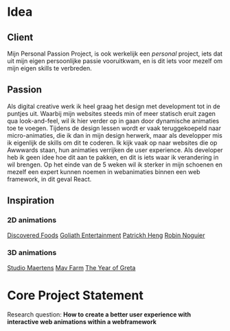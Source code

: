 # Idea
## Client
Mijn Personal Passion Project, is ook werkelijk een *personal* project, iets dat uit mijn eigen persoonlijke passie vooruitkwam, en is dit iets voor mezelf om mijn eigen skills te verbreden.

## Passion
Als digital creative werk ik heel graag het design met development tot in de puntjes uit. Waarbij mijn websites steeds min of meer statisch eruit zagen qua look-and-feel, wil ik hier verder op in gaan door dynamische animaties toe te voegen. Tijdens de design lessen wordt er vaak teruggekoepeld naar micro-animaties, die ik dan in mijn design herwerk, maar als developper mis ik eigenlijk de skills om dit te coderen. 
Ik kijk vaak op naar websites die op Awwwards staan, hun animaties verrijken de user experience. Als developer heb ik geen idee hoe dit aan te pakken, en dit is iets waar ik verandering in wil brengen. Op het einde van de 5 weken wil ik sterker in mijn schoenen en mezelf een expert kunnen noemen in webanimaties binnen een web framework, in dit geval React.

## Inspiration
### 2D animations
[Discovered Foods](https://www.discoveredfoods.com/)
[Goliath Entertainment](https://www.goliath-entertainment.com/)
[Patrickh Heng](https://patrickheng.com/)
[Robin Noguier](https://robin-noguier.com/project/iv-skaya/)

### 3D animations
[Studio Maertens](https://studiomaertens.com/)
[Mav Farm](https://mav.farm)
[The Year of Greta](https://theyearofgreta.com/)

# Core Project Statement
Research question: **How to create a better user experience with interactive web animations within a webframework**
